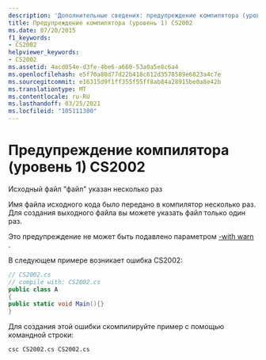 ```yaml
---
description: 'Дополнительные сведения: предупреждение компилятора (уровень 1) CS2002'
title: Предупреждение компилятора (уровень 1) CS2002
ms.date: 07/20/2015
f1_keywords:
- CS2002
helpviewer_keywords:
- CS2002
ms.assetid: 4acd054e-d3fe-4be6-a660-53a0a5e8c6a4
ms.openlocfilehash: e5f70a80d77d22b418c612d3578589e6823a4c7e
ms.sourcegitcommit: e16315d9f1ff355f55ff8ab84a28915be0a8e42b
ms.translationtype: MT
ms.contentlocale: ru-RU
ms.lasthandoff: 03/25/2021
ms.locfileid: "105111300"
---
```

# <a name="compiler-warning-level-1-cs2002"></a>Предупреждение компилятора (уровень 1) CS2002

Исходный файл "файл" указан несколько раз  
  
 Имя файла исходного кода было передано в компилятор несколько раз. Для создания выходного файла вы можете указать файл только один раз.  
  
 Это предупреждение не может быть подавлено параметром [-with warn](../language-reference/compiler-options/errors-warnings.md) .  
  
 В следующем примере возникает ошибка CS2002:  
  
```csharp  
// CS2002.cs  
// compile with: CS2002.cs  
public class A  
{  
public static void Main(){}  
}  
```  
  
 Для создания этой ошибки скомпилируйте пример с помощью командной строки:  
  
```console  
csc CS2002.cs CS2002.cs  
```
